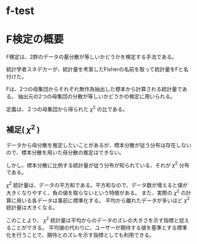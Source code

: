 # f-test

# F検定の概要
F検定は、2群のデータの墓分散が等しいかどうかを検定する手法である。

統計学者スネデカーが、統計量を考案したFisherの名前を取って統計量をFと名付けた。

Fは、2つの母集団からそれぞれ無作為抽出した標本から計算される統計量である。
抽出元の2つの母集団の分散が等しいかどうかの検定に用いられる。

定義は、２つの母集団から得られた $\chi^2$ の比である。

## 補足( $\chi^2$ )
データから母分散を推定したいことがあるが、標本分散が従う分布は存在しないので、標本分散を用いた母分散の推定はできない。

しかし、標本分散に比例する統計量が従う分布が知られている、それが $\chi^2$ 分布である。

$\chi^2$ 統計量は、データの平方和である。平方和なので、データ数が増えると値が大きくなりやすく、負の値を取らないという特徴がある。
また、実際の $\chi^2$ の計算に用いる各データは事前に標準化する。 
平均から離れたデータが多いほど $\chi^2$ 統計量は大きくなる。

このことより、 $\chi^2$ 統計量は平均からのデータのズレの大きさを示す指標と捉えることができる。
平均値の代わりに、ユーザーが期待する値を基準とする標準化を行うことで、期待とのズレを示す指標としても利用できる。
